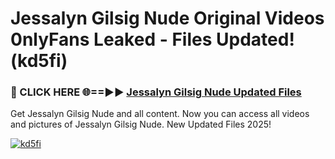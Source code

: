 # Jessalyn Gilsig Nude Original Videos 0nlyFans Leaked - Files Updated! (kd5fi)

<h3>🔴 CLICK HERE 🌐==►► <a href="https://tinyurl.com/y5r63du9" rel="nofollow">Jessalyn Gilsig Nude Updated Files</a></h3>

Get Jessalyn Gilsig Nude and all content. Now you can access all videos and pictures of Jessalyn Gilsig Nude. New Updated Files 2025!

[![kd5fi](https://i.imgur.com/UVo9nyh.gif)](https://tinyurl.com/y5r63du9)